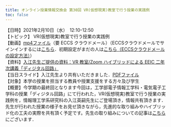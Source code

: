 ```yaml
---
title: オンライン授業情報交換会 第30回 VR(仮想現実)教室で行う授業の実践例
toc: false
---
```


【日時】2021年2月10日（水）　12:10-12:50 <br>
【トピック】 VR(仮想現実)教室で行う授業の実践例 <br>
【動画】<a href="https://drive.google.com/file/d/1gmrS5aGXR2UqLgfcUubHXuzuJWuPb4mu/view?usp=sharing" target="_blank">mp4ファイル</a>（要 ECCS クラウドメール）（ECCSクラウドメールでサインインするには[こちら](https://mail.google.com/a/g.ecc.u-tokyo.ac.jp)．初期設定がまだの人は<a href="https://hwb.ecc.u-tokyo.ac.jp/wp/literacy/email/initialize/" target="_blank">こちら（ECCSクラウドメールの設定方法）</a>）  
【資料】[入江先生ご提供の資料：VR 教室/Zoom ハイブリッドによる EEIC 二年次講義「ディジタル回路」](https://vr.u-tokyo.ac.jp/wp-content/uploads/2020/11/ディジタル回路講義VR-1.pdf) <br>
【当日スライド】入江先生より共有いただきました．[PDFファイル](luncheon_30_slides.pdf) <br>
【対象】本学の授業を担当する教員や授業支援をする方々及び学生 <br>
【概要】今学期の最終回となります今回は，工学部電子情報工学科・電気電子工学科の授業「ディジタル回路」にて行われた，VR(仮想現実)教室で行う授業の実践例を，情報理工学系研究科の入江英嗣先生にご登場頂き，情報共有頂きます．先生が行われた授業の様子をお見せ頂きながら，先進的な取り組みやハイブリッド化の工夫の実際を共有頂く予定です。先生の取り組みについての記事は[こちら](https://vr.u-tokyo.ac.jp/wp-content/uploads/2020/11/ディジタル回路講義VR-1.pdf)にございます．
